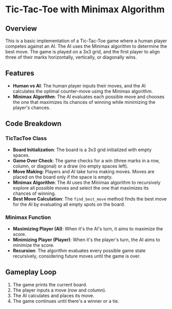 # Tic-Tac-Toe with Minimax Algorithm

## Overview
This is a basic implementation of a Tic-Tac-Toe game where a human player competes against an AI. The AI uses the Minimax algorithm to determine the best move. The game is played on a 3x3 grid, and the first player to align three of their marks horizontally, vertically, or diagonally wins.

## Features
- **Human vs AI**: The human player inputs their moves, and the AI calculates the optimal counter-move using the Minimax algorithm.
- **Minimax Algorithm**: The AI evaluates each possible move and chooses the one that maximizes its chances of winning while minimizing the player's chances.

## Code Breakdown

### TicTacToe Class
- **Board Initialization**: The board is a 3x3 grid initialized with empty spaces.
- **Game Over Check**: The game checks for a win (three marks in a row, column, or diagonal) or a draw (no empty spaces left).
- **Move Making**: Players and AI take turns making moves. Moves are placed on the board only if the space is empty.
- **Minimax Algorithm**: The AI uses the Minimax algorithm to recursively explore all possible moves and select the one that maximizes its chances of winning.
- **Best Move Calculation**: The `find_best_move` method finds the best move for the AI by evaluating all empty spots on the board.

### Minimax Function
- **Maximizing Player (AI)**: When it's the AI's turn, it aims to maximize the score.
- **Minimizing Player (Player)**: When it's the player's turn, the AI aims to minimize the score.
- **Recursion**: The algorithm evaluates every possible game state recursively, considering future moves until the game is over.

## Gameplay Loop
1. The game prints the current board.
2. The player inputs a move (row and column).
3. The AI calculates and places its move.
4. The game continues until there's a winner or a tie.
